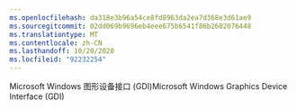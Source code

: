 ```yaml
---
ms.openlocfilehash: da318e3b96a54ce8fd8963da2ea7d368e3d61ae9
ms.sourcegitcommit: 02dd069b9696eb4eee675b6541f86b2602076448
ms.translationtype: MT
ms.contentlocale: zh-CN
ms.lasthandoff: 10/20/2020
ms.locfileid: "92232254"
---
```

<span data-ttu-id="7a734-101">Microsoft Windows 图形设备接口 (GDI)</span><span class="sxs-lookup"><span data-stu-id="7a734-101">Microsoft Windows Graphics Device Interface (GDI)</span></span>
